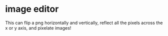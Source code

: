 # image editor

This can flip a png horizontally and vertically, reflect all the pixels across the x or y axis, and pixelate images!
